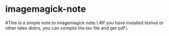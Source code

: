 # imagemagick-note
#This is a simple note to imagemagick note.\\
#If you have installed texlive or other latex distro, you can compile the tex file and get pdf.\\
